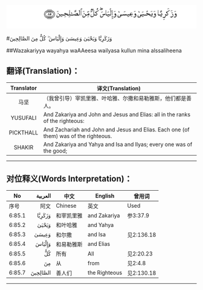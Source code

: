 ![006:085](images/006_085.gif)

#وَزَكَرِيَّا وَيَحْيَىٰ وَعِيسَىٰ وَإِلْيَاسَ ۖ كُلٌّ مِنَ الصَّالِحِينَ 

##Wazakariyya wayahya waAAeesa wailyasa kullun mina alssaliheena 

## 翻译(Translation)：

| Translator | 译文(Translation)                                            |
| :--------: | ------------------------------------------------------------ |
|    马坚    | （我曾引导）宰凯里雅、叶哈雅、尔撒和易勒雅斯，他们都是善人。 |
|  YUSUFALI  | And Zakariya and John and Jesus and Elias: all in the ranks of the righteous: |
| PICKTHALL  | And Zachariah and John and Jesus and Elias. Each one (of them) was of the righteous. |
|   SHAKIR   | And Zakariya and Yahya and Isa and Ilyas; every one was of the good; |

---

## 对位释义(Words Interpretation)：

| No   | العربية | 中文    | English | 曾用词 |
| ---- | ------: | ------- | ------- | ------ |
| 序号 |    阿文 | Chinese | 英文    | Used   |
| 6:85.1 | وَزَكَرِيَّا   | 和宰凯里雅 | and Zakariya  | 参3:37.9   |
| 6:85.2 | وَيَحْيَىٰ    | 和叶哈雅   | and Yahya     |            |
| 6:85.3 | وَعِيسَىٰ    | 和尔撒     | and Isa       | 见2:136.18 |
| 6:85.4 | وَإِلْيَاسَ   | 和易勒雅斯 | and Elias     |            |
| 6:85.5 | كُلٌّ       | 所有       | All           | 见2:20.23  |
| 6:85.6 | مِنَ       | 从         | from          | 见2:4.8    |
| 6:85.7 | الصَّالِحِينَ | 善人们     | the Righteous | 见2:130.18 |

---
